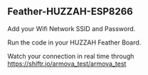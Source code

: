 ## Feather-HUZZAH-ESP8266

Add your Wifi Network SSID and Password.

Run the code in your HUZZAH Feather Board.

Watch your connection in real time through https://shiftr.io/armova_test/armova_test